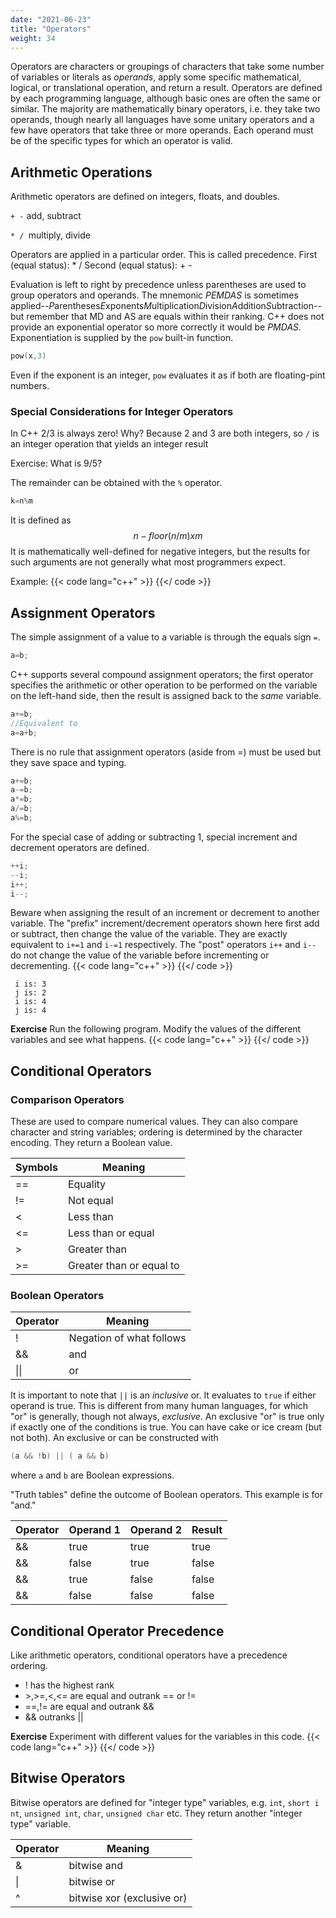 ```yaml
---
date: "2021-06-23"
title: "Operators"
weight: 34
---
```


Operators are characters or groupings of characters that take some number of variables or literals as _operands_, apply some specific mathematical, logical, or translational operation, and return a result.  Operators are defined by each programming language, although basic ones are often the same or similar.  The majority are mathematically binary operators, i.e. they take two operands, though nearly all languages have some unitary operators and a few have operators that take three or more operands.  Each operand must be of the specific types for which an operator is valid.

## Arithmetic Operations

Arithmetic operators are defined on integers, floats, and doubles.

`+ -` add, subtract

`* / `multiply, divide

Operators are applied in a particular order.  This is called precedence.
First (equal status):  * /
Second (equal status):  + -

Evaluation is left to right by precedence unless parentheses are used to group operators and operands.
The mnemonic *PEMDAS* is sometimes applied--*P*arentheses*E*xponents*M*ultiplication*D*ivision*A*ddition*S*ubtraction--but remember that MD and AS are equals within their ranking.  C++ does not provide an exponential operator so more correctly it would be *PMDAS*.  Exponentiation is supplied by the `pow` built-in function.
```c++
pow(x,3)
```
Even if the exponent is an integer, `pow` evaluates it as if both are floating-pint numbers.

### Special Considerations for Integer Operators

In C++ 2/3 is always zero!  Why?
Because 2 and 3 are both integers, so `/` is an integer operation that yields an integer result

Exercise:
What is 9/5?

The remainder can be obtained with the `%` operator. 
```c++
k=n%m
```
It is defined as
$$  n-floor(n/m) x m $$
It is mathematically well-defined for negative integers, but the results for such arguments are not generally what most programmers expect.  

Example:
{{< code lang="c++" >}}
[](code/testmod.cxx)
{{</ code >}}

## Assignment Operators

The simple assignment of a value to a variable is through the equals sign `=`.
```c++
a=b;
```

C++ supports several compound assignment operators; the first operator specifies the arithmetic or other operation to be performed on the variable on the left-hand side, then the result is assigned back to the _same_ variable.
```c++
a+=b;
//Equivalent to
a=a+b;
```
There is no rule that assignment operators (aside from =) must be used but they save space and typing.

```c++
a+=b;
a-=b;
a*=b;
a/=b;
a%=b;
```
For the special case of adding or subtracting 1, special increment and decrement operators are defined.
```c++
++i;
--i;
i++;
i--;
```
Beware when assigning the result of an increment or decrement to another variable.  The "prefix" increment/decrement operators shown here first add or subtract, then change the value of the variable.  They are exactly equivalent to `i+=1` and `i-=1` respectively. The "post" operators `i++` and `i--` do not change the value of the variable before incrementing or decrementing.
{{< code lang="c++" >}}
[](code/incdec.cxx)
{{</ code >}}
```no-highlight
 i is: 3
 j is: 2
 i is: 4
 j is: 4
```

**Exercise**
Run the following program.  Modify the values of the different variables and see what happens.
{{< code lang="c++" >}}
[](code/expressions.cxx)
{{</ code >}}

## Conditional Operators

### Comparison Operators

These are used to compare numerical values.  They can also compare character and string variables; ordering is determined by the character encoding.  They return a Boolean value.

| Symbols | Meaning                  |
|---------|--------------------------|
| ==      | Equality                 |
| !=      | Not equal                |
| <       | Less than                |
| <=      | Less than or equal       |
| \>      | Greater than             |
| \>=     | Greater than or equal to |

### Boolean Operators

| Operator     | Meaning                  |
|--------------|--------------------------|
| !            | Negation of what follows |
| &&           | and                      |
| &#124;&#124; | or                       |

It is important to note that `||` is an _inclusive_ or.  It evaluates to `true` if either operand is true.  This is different from many human languages, for which "or" is generally, though not always, _exclusive_.  An exclusive "or" is true only if exactly one of the conditions is true.
   You can have cake or ice cream (but not both).
An exclusive or can be constructed with
```c++
(a && !b) || ( a && b)
```
where `a` and `b` are Boolean expressions.  

"Truth tables" define the outcome of Boolean operators.  This example is for "and."

|   Operator    |   Operand 1   | Operand 2 |  Result |
|---------------|---------------|-----------|---------|
|     &&        |   true        |  true     |  true   |
|     &&        |   false       |  true     |  false  |
|     &&        |   true        |  false    |  false  |
|     &&        |   false       |  false    |  false  |

## Conditional Operator Precedence

Like arithmetic operators, conditional operators have a precedence ordering.

* ! has the highest rank
* \>,>=,<,<= are equal and outrank == or !=
* ==,!= are equal and outrank &&
* && outranks ||

**Exercise**
Experiment with different values for the variables in this code.
{{< code lang="c++" >}}
[](code/conditional_operators.cxx)
{{</ code >}}

## Bitwise Operators

Bitwise operators are defined for "integer type" variables, e.g. `int`, `short i
nt`, `unsigned int`, `char`, `unsigned char` etc.  They return another "integer type" variable.

| Operator | Meaning                    |
|----------|----------------------------|
| &        | bitwise and                |
| &#124;   | bitwise or                 |
| ^        | bitwise xor (exclusive or) |
